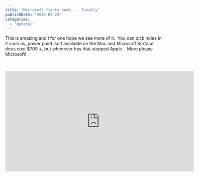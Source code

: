 ```yaml
---
title: "Microsoft fights back.... Finally"
publishDate: "2013-05-23"
categories: 
  - "general"
---
```


This is amazing and I for one hope we see more of it.  You can pick holes in it such as, power point isn't available on the Mac and Microsoft Surface does cost $700 +, but whenever has that stopped Apple.   More please Microsoft!

  

<iframe src="http://www.youtube.com/embed/86JMcy5OqZA?feature=player_detailpage" height="320" width="600" allowfullscreen frameborder="0"></iframe>
